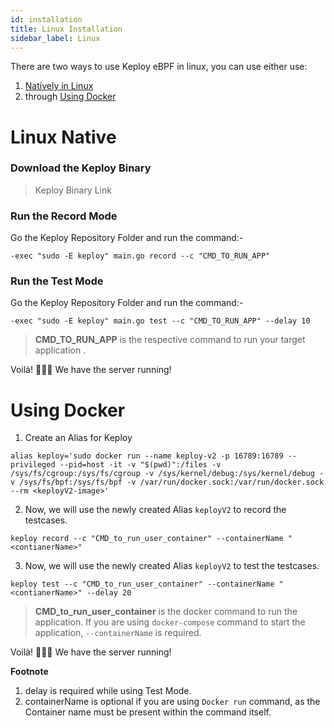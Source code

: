 ```yaml
---
id: installation
title: Linux Installation
sidebar_label: Linux
---
```


There are two ways to use Keploy eBPF in linux, you can use either use:

1. [Natively in Linux](#linux-native)
2. through [Using Docker](#using-docker)

# Linux Native

### Download the Keploy Binary

> Keploy Binary Link

### Run the Record Mode

Go the Keploy Repository Folder and run the command:-

```shell
-exec "sudo -E keploy" main.go record --c "CMD_TO_RUN_APP"
```

### Run the Test Mode

Go the Keploy Repository Folder and run the command:-

```shell
-exec "sudo -E keploy" main.go test --c "CMD_TO_RUN_APP" --delay 10
```

> **CMD_TO_RUN_APP** is the respective command to run your target application .

Voilà! 🧑🏻‍💻 We have the server running!


# Using Docker

1. Create an Alias for Keploy

```shell
alias keploy='sudo docker run --name keploy-v2 -p 16789:16789 --privileged --pid=host -it -v "$(pwd)":/files -v /sys/fs/cgroup:/sys/fs/cgroup -v /sys/kernel/debug:/sys/kernel/debug -v /sys/fs/bpf:/sys/fs/bpf -v /var/run/docker.sock:/var/run/docker.sock --rm <keployV2-image>'
```

2. Now, we will use the newly created Alias `keployV2` to record the testcases.

```shell
keploy record --c "CMD_to_run_user_container" --containerName "<contianerName>"
```

3. Now, we will use the newly created Alias `keployV2` to test the testcases.

```shell
keploy test --c "CMD_to_run_user_container" --containerName "<contianerName>" --delay 20
```

> **CMD_to_run_user_container** is the docker command to run the application.
> If you are using `docker-compose` command to start the application, `--containerName` is required.

Voilà! 🧑🏻‍💻 We have the server running!

**Footnote**

1. delay is required while using Test Mode.
2. containerName is optional if you are using `Docker run` command, as the Container name must be present within the command itself.
